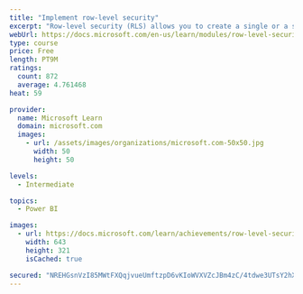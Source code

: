 ```yaml
---
title: "Implement row-level security"
excerpt: "Row-level security (RLS) allows you to create a single or a set of reports that targets data for a specific user. In this module, you will learn how to implement RLS by using either a static or dynamic method and how Microsoft Power BI simplifies testing RLS in Power BI Desktop and Power BI service."
webUrl: https://docs.microsoft.com/en-us/learn/modules/row-level-security-power-bi/
type: course
price: Free
length: PT9M
ratings:
  count: 872
  average: 4.761468
heat: 59

provider:
  name: Microsoft Learn
  domain: microsoft.com
  images:
    - url: /assets/images/organizations/microsoft.com-50x50.jpg
      width: 50
      height: 50

levels:
  - Intermediate

topics:
  - Power BI

images:
  - url: https://docs.microsoft.com/learn/achievements/row-level-security-power-bi-social.png
    width: 643
    height: 321
    isCached: true

secured: "NREHGsnVzI85MWtFXQqjvueUmftzpD6vKIoWVXVZcJBm4zC/4tdwe3UTsY2hX6AasQHLnMDLpRb/2quX+X3ew3jxppEshB0W7tj9NRBYzh9cSJCqKn9qPErY5X1/EcFuHLqwGMugI8mCYvZ2GIRug2Y0tnljSV1mS2GBiYwZH8RID2fEapFuVVPEtuc6YTIXUGNELVmplgKZ44isPmyGVzwzRV/YVVa4u4BNFRjE9lozTpFxza2A1vgS75UYsANQIE6k85BBx3P/fR05VjB8xrQGHrn/3K38jFNxffoDN4QXTQJqnCpVVBPttqau185YJSVY4tp0cZL6FJNRmHpFy48LbOjQd9x436r9+2aTOjG8/fp8TDS7abH8JYM57sflZOltkby9MNPGkODpUW1bccQfLAQV9WmiO6XzIUIkss4=;pq6hKUKk3SSyiT57ET7sBw=="
---
```


